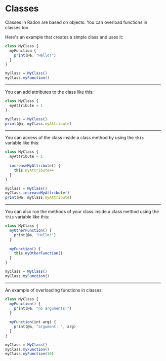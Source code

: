# Classes

Classes in Radon are based on objects. You can overload functions in classes too.

Here's an example that creates a simple class and uses it:

```js
class MyClass {
  myFunction {
    print(@a, "Hello!")
  }
}

myClass = MyClass()
myClass.myFunction()
```

***

You can add attributes to the class like this:

```js
class MyClass {
  myAttribute = 1
}

myClass = MyClass()
print(@a, myClass.myAttribute)
```

***

You can access of the class inside a class method by using the `this` variable like this:

```js
class MyClass {
  myAttribute = 1
  
  increaseMyAttribute() {
    this.myAttribute++
  }
}

myClass = MyClass()
myClass.increaseMyAttribute()
print(@a, myClass.myAttribute)
```

***

You can also run the methods of your class inside a class method using the `this` variable like this:

```js
class MyClass {
  myOtherFunction() {
    print(@a, "Hello!")
  }
  
  myFunction() {
    this.myOtherFunction()
  }
}

myClass = MyClass()
myClass.myFunction()
```

***

An example of overloading functions in classes:

```js
class MyClass {
  myFunction() {
    print(@a, "no arguments!")
  }
  
  myFunction(int arg) {
    print(@a, "argument: ", arg)
  }
}

myClass = MyClass()
myClass.myFunction()
myClass.myFunction(10)
```